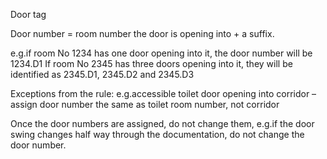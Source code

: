 <span class="transform-to-uppercase">Door tag</span>

Door number = room number the door is opening into + a suffix.

e.g.if room No 1234 has one door opening into it, the door number will be 1234.D1 If room No 2345 has three doors opening into it, they will be identified as 2345.D1, 2345.D2 and 2345.D3

Exceptions from the rule: e.g.accessible toilet door opening into corridor – assign door number the same as toilet room number, not corridor

Once the door numbers are assigned, do not change them, e.g.if the door swing changes half way through the documentation, do not change the door number.